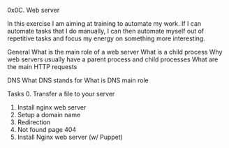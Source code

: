 0x0C. Web server

In this exercise I am aiming at training to automate my work. If I can automate tasks that I do manually, I can then automate myself out of repetitive tasks and focus my energy on something more interesting. 

General
What is the main role of a web server
What is a child process
Why web servers usually have a parent process and child processes
What are the main HTTP requests

DNS
What DNS stands for
What is DNS main role

Tasks
0. Transfer a file to your server
1. Install nginx web server
2. Setup a domain name
3. Redirection
4. Not found page 404
5. Install Nginx web server (w/ Puppet)
